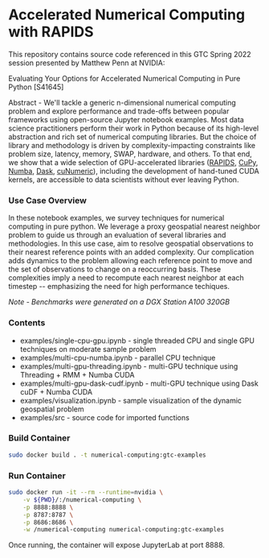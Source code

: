 # Accelerated Numerical Computing with RAPIDS

This repository contains source code referenced in this GTC Spring 2022 session presented by Matthew Penn at NVIDIA:

Evaluating Your Options for Accelerated Numerical Computing in Pure Python [S41645]

Abstract - We'll tackle a generic n-dimensional numerical computing problem and explore performance and trade-offs between popular frameworks using open-source Jupyter notebook examples. Most data science practitioners perform their work in Python because of its high-level abstraction and rich set of numerical computing libraries. But the choice of library and methodology is driven by complexity-impacting constraints like problem size, latency, memory, SWAP, hardware, and others. To that end, we show that a wide selection of GPU-accelerated libraries ([RAPIDS](https://rapids.ai/start.html), [CuPy](https://cupy.dev/), [Numba](https://numba.pydata.org/numba-doc/latest/cuda/index.html), [Dask](https://docs.rapids.ai/api/dask-cuda/stable/api.html), [cuNumeric](https://github.com/nv-legate/cunumeric)), including the development of hand-tuned CUDA kernels, are accessible to data scientists without ever leaving Python.

### **Use Case Overview**

In these notebook examples, we survey techniques for numerical computing in pure python. We leverage a proxy geospatial nearest neighbor problem to guide us through an evaluation of several libraries and methodologies. In this use case, aim to resolve geospatial observations to their nearest reference points with an added complexity. Our complication adds dynamics to the problem allowing each reference point to move and the set of observations to change on a reoccurring basis. These complexities imply a need to recompute each nearest neighbor at each timestep -- emphasizing the need for high performance techiques. 

*Note - Benchmarks were generated on a DGX Station A100 320GB*

### **Contents**

- examples/single-cpu-gpu.ipynb - single threaded CPU and single GPU techniques on moderate sample problem
- examples/multi-cpu-numba.ipynb - parallel CPU technique
- examples/multi-gpu-threading.ipynb - multi-GPU technique using Threading + RMM + Numba CUDA
- examples/multi-gpu-dask-cudf.ipynb - multi-GPU technique using Dask cuDF + Numba CUDA
- examples/visualization.ipynb - sample visualization of the dynamic geospatial problem
- examples/src - source code for imported functions

### **Build Container**<br>

```sh
sudo docker build . -t numerical-computing:gtc-examples
```

### **Run Container**<br>

```sh
sudo docker run -it --rm --runtime=nvidia \
    -v ${PWD}/:/numerical-computing \
    -p 8888:8888 \
    -p 8787:8787 \
    -p 8686:8686 \
    -w /numerical-computing numerical-computing:gtc-examples
```

Once running, the container will expose JupyterLab at port 8888.

